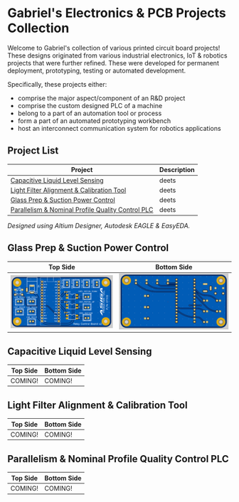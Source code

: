 # Gabriel's Electronics & PCB Projects Collection

Welcome to Gabriel's collection of various printed circuit board projects! These designs originated from various industrial electronics, IoT & robotics projects that were further refined. These were developed for permanent deployment, prototyping, testing or automated development. 

Specifically, these projects either:
- comprise the major aspect/component of an R&D project
- comprise the custom designed PLC of a machine
- belong to a part of an automation tool or process
- form a part of an automated prototyping workbench
- host an interconnect communication system for robotics applications

## Project List
| Project                                                                        | Description |
| ------------------------------------------------------------------------------ | ----------- |
| [Capacitive Liquid Level Sensing](##-Glass-Prep-&-Suction-Power-Control-Board) | deets       |
| [Light Filter Alignment & Calibration Tool](#light-filter-alignment--calibration-tool)                                      | deets       |
| [Glass Prep & Suction Power Control](#glass-prep--suction-power-control)       | deets       |
| [Parallelism & Nominal Profile Quality Control PLC](#parallelism--nominal-profile-quality-control-plc)                            | deets       |


*Designed using Altium Designer, Autodesk EAGLE & EasyEDA.*

## Glass Prep & Suction Power Control

| Top Side                                             | Bottom Side                                          |
| ---------------------------------------------------- | ---------------------------------------------------- |
| ![alt text](/img/glass_suction_power_control_ts.png) | ![alt text](/img/glass_suction_power_control_bs.png) |

## Capacitive Liquid Level Sensing
| Top Side | Bottom Side |
| -------- | ----------- |
| COMING!  | COMING!     |

## Light Filter Alignment & Calibration Tool
| Top Side | Bottom Side |
| -------- | ----------- |
| COMING!  | COMING!     |

## Parallelism & Nominal Profile Quality Control PLC
| Top Side | Bottom Side |
| -------- | ----------- |
| COMING!  | COMING!     |
